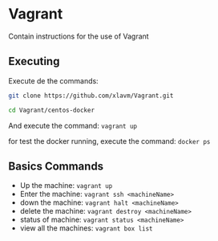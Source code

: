 # Vagrant

Contain instructions for the use of Vagrant

## Executing 

Execute de the commands:

```bash
git clone https://github.com/xlavm/Vagrant.git

cd Vagrant/centos-docker
``` 

And execute the command: `vagrant up`

for test the docker running, execute the command: `docker ps`

## Basics Commands

* Up the machine: `vagrant up`
* Enter the machine: `vagrant ssh <machineName>`
* down the machine: `vagrant halt <machineName>`
* delete the machine: `vagrant destroy <machineName>`
* status of machine: `vagrant status <machineName>`
* view all the machines: `vagrant box list`